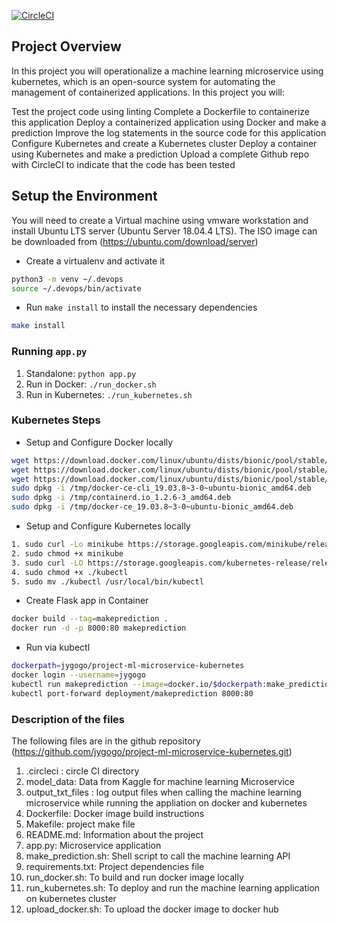 [![CircleCI](https://circleci.com/gh/jygogo/project-ml-microservice-kubernetes.svg?style=svg)](https://circleci.com/gh/jygogo/project-ml-microservice-kubernetes)

## Project Overview

In this project you will operationalize a machine learning microservice using kubernetes, which is an open-source system for automating the management of containerized applications. In this project you will:

Test the project code using linting
Complete a Dockerfile to containerize this application
Deploy a containerized application using Docker and make a prediction
Improve the log statements in the source code for this application
Configure Kubernetes and create a Kubernetes cluster
Deploy a container using Kubernetes and make a prediction
Upload a complete Github repo with CircleCI to indicate that the code has been tested

## Setup the Environment

You will need to create a Virtual machine using vmware workstation and install Ubuntu LTS server (Ubuntu Server 18.04.4 LTS). The ISO image can be downloaded from (https://ubuntu.com/download/server) 

* Create a virtualenv and activate it

```bash
python3 -m venv ~/.devops
source ~/.devops/bin/activate
```

* Run `make install` to install the necessary dependencies

```bash
make install
```

### Running `app.py`

1. Standalone:  `python app.py`
2. Run in Docker:  `./run_docker.sh`
3. Run in Kubernetes:  `./run_kubernetes.sh`

### Kubernetes Steps

* Setup and Configure Docker locally

```bash
wget https://download.docker.com/linux/ubuntu/dists/bionic/pool/stable/amd64/docker-ce_19.03.8~3-0~ubuntu-bionic_amd64.de
wget https://download.docker.com/linux/ubuntu/dists/bionic/pool/stable/amd64/containerd.io_1.2.6-3_amd64.deb
wget https://download.docker.com/linux/ubuntu/dists/bionic/pool/stable/amd64/docker-ce-cli_19.03.8~3-0~ubuntu-bionic_amd64.deb
sudo dpkg -i /tmp/docker-ce-cli_19.03.8~3-0~ubuntu-bionic_amd64.deb
sudo dpkg -i /tmp/containerd.io_1.2.6-3_amd64.deb
sudo dpkg -i /tmp/docker-ce_19.03.8~3-0~ubuntu-bionic_amd64.deb
```
* Setup and Configure Kubernetes locally

```bash
1. sudo curl -Lo minikube https://storage.googleapis.com/minikube/releases/latest/minikube-linux-amd64
2. sudo chmod +x minikube
3. sudo curl -LO https://storage.googleapis.com/kubernetes-release/release/`curl -s https://storage.googleapis.com/kubernetes-release/release/stable.txt`/bin/linux/amd64/kubectl
4. sudo chmod +x ./kubectl
5. sudo mv ./kubectl /usr/local/bin/kubectl
```

* Create Flask app in Container

```bash
docker build --tag=makeprediction .
docker run -d -p 8000:80 makeprediction
```

* Run via kubectl

```bash
dockerpath=jygogo/project-ml-microservice-kubernetes
docker login --username=jygogo
kubectl run makeprediction --image=docker.io/$dockerpath:make_prediction_v3 --port=8000
kubectl port-forward deployment/makeprediction 8000:80
```

### Description of the files

The following files are in the github repository (https://github.com/jygogo/project-ml-microservice-kubernetes.git)

1. .circleci : circle CI directory
2. model_data: Data from Kaggle for machine learning Microservice
3. output_txt_files : log output files when calling the machine learning microservice while running the appliation on docker and   kubernetes
4. Dockerfile: Docker image build instructions
5. Makefile: project make file
6. README.md: Information about the project
7. app.py: Microservice application
8. make_prediction.sh: Shell script to call the machine learning API
9. requirements.txt: Project dependencies file
10. run_docker.sh: To build and run docker image locally
11. run_kubernetes.sh: To deploy and run the machine learning application on kubernetes cluster
12. upload_docker.sh: To upload the docker image to docker hub
